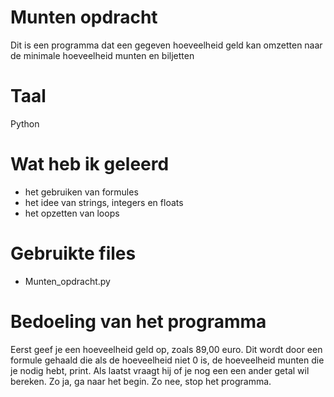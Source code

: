 # Munten opdracht
Dit is een programma dat een gegeven hoeveelheid geld kan omzetten naar de minimale hoeveelheid munten en biljetten

# Taal
Python

# Wat heb ik geleerd

 * het gebruiken van formules
 * het idee van strings, integers en floats
 * het opzetten van loops

# Gebruikte files

 * Munten_opdracht.py

# Bedoeling van het programma
Eerst geef je een hoeveelheid geld op, zoals 89,00 euro. 
Dit wordt door een formule gehaald die als de hoeveelheid niet 0 is, de hoeveelheid munten die je nodig hebt, print.
Als laatst vraagt hij of je nog een een ander getal wil bereken. Zo ja, ga naar het begin. Zo nee, stop het programma.
